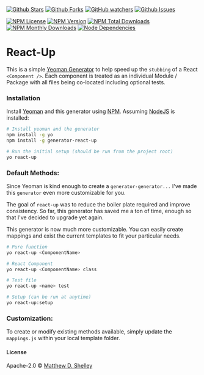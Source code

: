 <!-- Github Styled -->
[![Github Stars          ](https://img.shields.io/github/stars/visormatt/generator-react-up.svg?style=social&label=Stars)](https://goo.gl/jpazNR)
[![Github Forks          ](https://img.shields.io/github/forks/visormatt/generator-react-up.svg?style=social&label=Forks)](https://goo.gl/oVDLCr)
[![GitHub watchers       ](https://img.shields.io/github/watchers/visormatt/generator-react-up.svg?style=social&label=Watchers)](https://goo.gl/i7yY2y)
[![Github Issues         ](https://img.shields.io/github/issues/visormatt/generator-react-up.svg?style=social&label=Issues)](https://goo.gl/MTnEPt)

<!-- NPM Info -->
[![NPM License           ](https://img.shields.io/npm/l/generator-react-up.svg?style=flat-square)](https://goo.gl/DHr44f)
[![NPM Version           ](https://img.shields.io/npm/v/generator-react-up.svg?style=flat-square)](https://goo.gl/DHr44f)
[![NPM Total Downloads   ](https://img.shields.io/npm/dt/generator-react-up.svg?style=flat-square)](https://goo.gl/DHr44f)
[![NPM Monthly Downloads ](https://img.shields.io/npm/dm/generator-react-up.svg?style=flat-square)](https://goo.gl/DHr44f)
[![Node Dependencies     ](https://img.shields.io/versioneye/d/visormatt/generator-react-up.svg)](https://goo.gl/DHr44f)

# React-Up
This is a simple [Yeoman Generator](http://yeoman.io/) to help speed up the `stubbing` of a React `<Component />`. Each component is treated as an individual Module / Package with all files being co-located including optional tests.

### Installation
Install [Yeoman](http://yeoman.io) and this generator using [NPM](https://www.npmjs.com/). Assuming [NodeJS](https://nodejs.org/) is installed:

```bash
# Install yeoman and the generator
npm install -g yo
npm install -g generator-react-up

# Run the initial setup (should be run from the project root)
yo react-up
```

### Default Methods:
Since Yeoman is kind enough to create a `generator-generator...` I've made this `generator` even more customizable for you.

The goal of `react-up` was to reduce the boiler plate required and improve consistency. So far, this generator has saved me a ton of time, enough so that I've decided to upgrade yet again.

This generator is now much more customizable. You can easily create mappings and exist the current templates to fit your particular needs.

```bash
# Pure function
yo react-up <ComponentName>

# React Component
yo react-up <ComponentName> class

# Test file
yo react-up <name> test

# Setup (can be run at anytime)
yo react-up:setup
```

### Customization:
To create or modify existing methods available, simply update the `mappings.js` within your local template folder.

#### License
Apache-2.0 © [Matthew D. Shelley](http://www.visualmarvel.com)

[npm-image]: https://goo.gl/4WOLxL
[npm-url]: https://goo.gl/0pEQL6
[travis-image]: https://goo.gl/E49AER
[travis-url]: https://goo.gl/l9lbpx
[daviddm-image]: https://goo.gl/4kZ8N1
[daviddm-url]: https://goo.gl/AEw1JM
